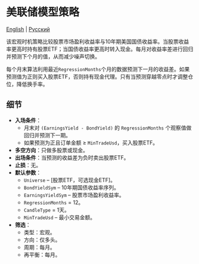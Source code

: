 # 美联储模型策略
[English](README.md) | [Русский](README_ru.md)

该宏观时机策略比较股票市场盈利收益率与10年期美国国债收益率。当股票收益率更高时持有股票ETF；当国债收益率更高时转入现金。每月对收益率差进行回归并预测下个月的值，从而减少噪声切换。

每个月末算法利用最近`RegressionMonths`个月的数据预测下一月的收益差。如果预测值为正则买入股票ETF，否则持有现金代理。只有当预测穿越零点时才调整仓位，降低换手率。

## 细节

- **入场条件**：
  - 月末对 `(EarningsYield - BondYield)` 的 `RegressionMonths` 个观察值做回归并预测下一期。
  - 如果预测为正且订单金额 ≥ `MinTradeUsd`，买入股票ETF。
- **多空方向**：只做多股票或现金。
- **出场条件**：当预测的收益差为负时卖出股票ETF。
- **止损**：无。
- **默认参数**：
  - `Universe` – [股票ETF，可选现金ETF]。
  - `BondYieldSym` – 10年期国债收益率序列。
  - `EarningsYieldSym` – 股票市场盈利收益率。
  - `RegressionMonths` = 12。
  - `CandleType` = 1天。
  - `MinTradeUsd` – 最小交易金额。
- **筛选**：
  - 类型：宏观。
  - 方向：仅多头。
  - 周期：每月。
  - 再平衡：每月。

